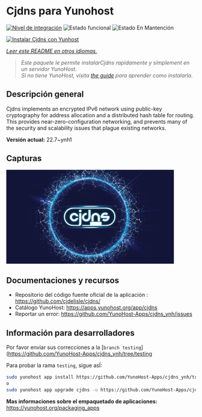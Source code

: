 <!--
Este archivo README esta generado automaticamente<https://github.com/YunoHost/apps/tree/master/tools/readme_generator>
No se debe editar a mano.
-->

# Cjdns para Yunohost

[![Nivel de integración](https://dash.yunohost.org/integration/cjdns.svg)](https://dash.yunohost.org/appci/app/cjdns) ![Estado funcional](https://ci-apps.yunohost.org/ci/badges/cjdns.status.svg) ![Estado En Mantención](https://ci-apps.yunohost.org/ci/badges/cjdns.maintain.svg)

[![Instalar Cjdns con Yunhost](https://install-app.yunohost.org/install-with-yunohost.svg)](https://install-app.yunohost.org/?app=cjdns)

*[Leer este README en otros idiomas.](./ALL_README.md)*

> *Este paquete le permite instalarCjdns rapidamente y simplement en un servidor YunoHost.*  
> *Si no tiene YunoHost, visita [the guide](https://yunohost.org/install) para aprender como instalarla.*

## Descripción general

Cjdns implements an encrypted IPv6 network using public-key cryptography for address allocation and a distributed hash table for routing. This provides near-zero-configuration networking, and prevents many of the security and scalability issues that plague existing networks.


**Versión actual:** 22.7~ynh1

## Capturas

![Captura de Cjdns](./doc/screenshots/screenshot.png)

## Documentaciones y recursos

- Repositorio del código fuente oficial de la aplicación : <https://github.com/cjdelisle/cjdns/>
- Catálogo YunoHost: <https://apps.yunohost.org/app/cjdns>
- Reportar un error: <https://github.com/YunoHost-Apps/cjdns_ynh/issues>

## Información para desarrolladores

Por favor enviar sus correcciones a la [`branch testing`](https://github.com/YunoHost-Apps/cjdns_ynh/tree/testing

Para probar la rama `testing`, sigue asÍ:

```bash
sudo yunohost app install https://github.com/YunoHost-Apps/cjdns_ynh/tree/testing --debug
o
sudo yunohost app upgrade cjdns -u https://github.com/YunoHost-Apps/cjdns_ynh/tree/testing --debug
```

**Mas informaciones sobre el empaquetado de aplicaciones:** <https://yunohost.org/packaging_apps>
